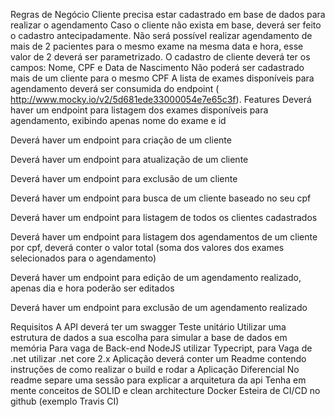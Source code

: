 Regras de Negócio
Cliente precisa estar cadastrado em base de dados para realizar o agendamento
Caso o cliente não exista em base, deverá ser feito o cadastro antecipadamente.
Não será possível realizar agendamento de mais de 2 pacientes para o mesmo exame na mesma data e hora, esse valor de 2 deverá ser parametrizado.
O cadastro de cliente deverá ter os campos: Nome, CPF e Data de Nascimento
Não poderá ser cadastrado mais de um cliente para o mesmo CPF
A lista de exames disponíveis para agendamento deverá ser consumida do endpoint ( http://www.mocky.io/v2/5d681ede33000054e7e65c3f).
Features
Deverá haver um endpoint para listagem dos exames disponíveis para agendamento, exibindo apenas nome do exame e id

Deverá haver um endpoint para criação de um cliente

Deverá haver um endpoint para atualização de um cliente

Deverá haver um endpoint para exclusão de um cliente

Deverá haver um endpoint para busca de um cliente baseado no seu cpf

Deverá haver um endpoint para listagem de todos os clientes cadastrados

Deverá haver um endpoint para listagem dos agendamentos de um cliente por cpf, deverá conter o valor total (soma dos valores dos exames selecionados para o agendamento)

Deverá haver um endpoint para edição de um agendamento realizado, apenas dia e hora poderão ser editados

Deverá haver um endpoint para exclusão de um agendamento realizado

Requisitos
A API deverá ter um swagger
Teste unitário
Utilizar uma estrutura de dados a sua escolha para simular a base de dados em memória
Para vaga de Back-end NodeJS utilizar Typecript, para Vaga de .net utilizar .net core 2.x
Aplicação deverá conter um Readme contendo instruções de como realizar o build e rodar a Aplicação
Diferencial
No readme separe uma sessão para explicar a arquitetura da api
Tenha em mente conceitos de SOLID e clean architecture
Docker
Esteira de CI/CD no github (exemplo Travis CI)